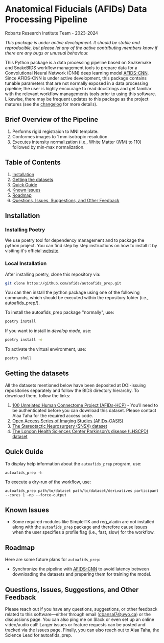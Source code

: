 # Anatomical Fiducials (AFIDs) Data Processing Pipeline 
Robarts Research Institute Team - 2023-2024


*This package is under active development. It should be stable and reproducible, but please let any of the active contributing members know if there are any bugs or unusual behaviour.*

This Python package is a data processing pipeline based on Snakemake and SnakeBIDS workflow management tools to prepare data for a Convolutional Neural Network (CNN) deep learning model [AFIDS-CNN](https://github.com/afids/afids-CNN). Since AFIDS-CNN is under active development, this package contains tunable parameters that are not normally exposed in a data processing pipeline; the user is highly encourage to read docstrings and get familiar with the relevant workflow managements tools prior to using this software. Likewise, there may be frequent updates to this package as the project matures (see the [changelog](CHANGELOG.md) for more details).

## Brief Overview of the Pipeline
1. Performs rigid registraion to MNI template.
2. Conformes images to 1 mm isotropic resolution. 
3. Executes intensity normalization (i.e., White Matter (WM) to 110) followed by min-max normalization.

## Table of Contents
1. [Installation](#installation)
2. [Getting the datasets](#getting-the-datasets)
3. [Quick Guide](#quick-guide) 
4. [Known issues](#known-issues)
5. [Roadmap](#roadmap)
6. [Questions, Issues, Suggestions, and Other Feedback](#questions--issues)

## Installation

### Installing Poetry
We use poetry tool for dependency management and to package the python project. You can find step by step instructions on how to install it by visiting it's official [website](https://python-poetry.org/docs/).

### Local Installation

After installing poetry, clone this repository via:

```bash
git clone https://github.com/afids/autoafids_prep.git
```

You can then install the python package using one of the following commands, which should be executed within the repository folder (i.e., autoafids_prep/).

To install the autoafids_prep package "normally", use:

```bash
poetry install
```
If you want to install in _develop mode_, use:

```bash
poetry install -e
```

To activate the virtual environment, use:

```bash
poetry shell
```

## Getting the datasets
All the datasets mentioned below have been deposited at DOI-issuing repositories separately and follow the BIDS directory hierarchy. To download them, follow the links:

1. [100 Unrelated Human Connectome Project (AFIDs-HCP)](https://zenodo.org/records/8072105) - You'll need to be authenticated before you can download this dataset. Please contact Alaa Taha for the required access code. 
2. [Open Access Series of Imaging Studies (AFIDs-OASIS)](https://zenodo.org/records/7641090)
3. [The Stereotactic Neurosurgery (SNSX) dataset](https://openneuro.org/datasets/ds004470/versions/1.0.0)
4. [The London Health Sciences Center Parkinson’s disease (LHSCPD) dataset](https://openneuro.org/datasets/ds004471/versions/1.0.0)

## Quick Guide
To display help information about the `autoafids_prep` program, use:

```
autoafids_prep -h
```

To execute a dry-run of the workflow, use:

```
autoafids_prep path/to/dataset path/to/dataset/derivatives participant --cores 1 -np --force-output
```
## Known Issues
- Some required modules like SimpleITK and reg_aladin are not installed along with the `autoafids_prep` package and therefore cause issues when the user specifies a profile flag (i.e., fast, slow) for the workflow. 

## Roadmap
Here are some future plans for `autoafids_prep`:
- Synchronize the pipeline with [AFIDS-CNN](https://github.com/afids/afids-CNN) to avoid latency between downloading the datasets and preparing them for training the model. 

## Questions, Issues, Suggestions, and Other Feedback
Please reach out if you have any questions, suggestions, or other feedback related to this software—either through email (dbansal7@uwo.ca) or the discussions page. You can also ping me on Slack or even set up an online video/audio call! Larger issues or feature requests can be posted and tracked via the issues page. Finally, you can also reach out to Alaa Taha, the Science Lead for autoafids_prep.
